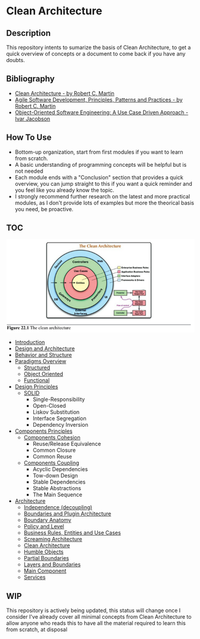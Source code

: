 # Clean Architecture

## Description

This repository intents to sumarize the basis of Clean Architecture, to get a quick overview of concepts or a document to come back if you have any doubts.

## Bibliography

* [Clean Architecture - by Robert C. Martin](https://www.goodreads.com/book/show/18043011-clean-architecture)
* [Agile Software Development, Principles, Patterns and Practices - by Robert C. Martin](https://www.goodreads.com/book/show/84985.Agile_Software_Development_Principles_Patterns_and_Practices)
* [Object-Oriented Software Engineering: A Use Case Driven Approach - Ivar Jacobson](https://www.goodreads.com/book/show/296981.Object_Oriented_Software_Engineering)

## How To Use

* Bottom-up organization, start from first modules if you want to learn from scratch.
* A basic understanding of programming concepts will be helpful but is not needed
* Each module ends with a "Conclusion" section that provides a quick overview, you can jump straight to this if you want a quick reminder and you feel like you already know the topic.
* I strongly recommend further research on the latest and more practical modules, as I don't provide lots of examples but more the theorical basis you need, be proactive.

## TOC

![clean architecture](./architecture/clean-architecture/clean-architecture.png)

* [Introduction](./introduction/README.md)
* [Design and Architecture](./design-and-architecture/README.md)
* [Behavior and Structure](./behavior-and-structure/README.md)
* [Paradigms Overview](./paradigms/README.md)
    * [Structured](./paradigms/structured/README.md)
    * [Object Oriented](./paradigms/object-oriented/README.md)
    * [Functional](./paradigms/functional/README.md)
* [Design Principles](./design-principles/README.md)
    * [SOLID](./design-principles/SOLID/README.md)
        * Single-Responsibility
        * Open-Closed
        * Liskov Substitution
        * Interface Segregation
        * Dependency Inversion
* [Components Principles](./components-principles/README.md)
    * [Components Cohesion](./components-principles/components-cohesion.md)
        * Reuse/Release Equivalence
        * Common Closure
        * Common Reuse
    * [Components Coupling](./components-principles/component-coupling.md)
        * Acyclic Dependencies
        * Tow-down Design
        * Stable Dependencies
        * Stable Abstractions
        * The Main Sequence
* [Architecture](./architecture/README.md)
    * [Independence (decoupling)](./architecture/independence/README.md)
    * [Boundaries and Plugin Architecture](./architecture/boundaries/README.md)
    * [Boundary Anatomy](./architecture/boundary-anatomy/README.md)
    * [Policy and Level](./architecture/policy-level/README.md)
    * [Business Rules, Entities and Use Cases](./architecture/business-rules/README.md)
    * [Screaming Architecture](./architecture/screaming-architecture/README.md)
    * [Clean Architecture](./architecture/clean-architecture/README.md)
    * [Humble Objects](./architecture/humble-objects/README.md)
    * [Partial Boundaries](./architecture/partial-boundaries/README.md)
    * [Layers and Boundaries](./architecture/layers-and-boundaries/README.md)
    * [Main Component](./architecture/main-component/README.md)
    * [Services](./architecture/services/README.md)

## WIP

This repository is actively being updated, this status will change once I consider I've already cover all minimal concepts from Clean Architecture to allow anyone who reads this to have all the material required to learn this from scratch, at disposal